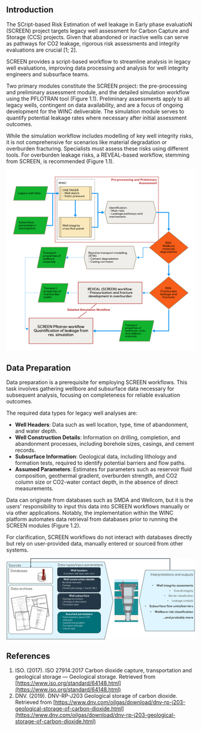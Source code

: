 ## Introduction

The SCript-based Risk Estimation of well leakage in Early phase evaluatioN (SCREEN) project targets legacy well assessment for Carbon Capture and Storage (CCS) projects. Given that abandoned or inactive wells can serve as pathways for CO2 leakage, rigorous risk assessments and integrity evaluations are crucial [1; 2].

SCREEN provides a script-based workflow to streamline analysis in legacy well evaluations, improving data processing and analysis for well integrity engineers and subsurface teams.

Two primary modules constitute the SCREEN project: the pre-processing and preliminary assessment module, and the detailed simulation workflow using the PFLOTRAN tool (Figure 1.1). Preliminary assessments apply to all legacy wells, contingent on data availability, and are a focus of ongoing development for the WINC deliverable. The simulation module serves to quantify potential leakage rates where necessary after initial assessment outcomes.

While the simulation workflow includes modelling of key well integrity risks, it is not comprehensive for scenarios like material degradation or overburden fracturing. Specialists must assess these risks using different tools. For overburden leakage risks, a REVEAL-based workflow, stemming from SCREEN, is recommended (Figure 1.1).

![Figure 1.1 - Schematic workflow for assessment of legacy wells, highlighting where the SCREEN deliverables (marked in red) fit and when should be used.](imgs/screen_workflow.png)

## Data Preparation

Data preparation is a prerequisite for employing SCREEN workflows. This task involves gathering wellbore and subsurface data necessary for subsequent analysis, focusing on completeness for reliable evaluation outcomes.

The required data types for legacy well analyses are:

- **Well Headers**: Data such as well location, type, time of abandonment, and water depth.
- **Well Construction Details**: Information on drilling, completion, and abandonment processes, including borehole sizes, casings, and cement records.
- **Subsurface Information**: Geological data, including lithology and formation tests, required to identify potential barriers and flow paths.
- **Assumed Parameters**: Estimates for parameters such as reservoir fluid composition, geothermal gradient, overburden strength, and CO2 column size or CO2-water contact depth, in the absence of direct measurements.

Data can originate from databases such as SMDA and Wellcom, but it is the users' responsibility to input this data into SCREEN workflows manually or via other applications. Notably, the implementation within the WINC platform automates data retrieval from databases prior to running the SCREEN modules (Figure 1.2).

For clarification, SCREEN workflows do not interact with databases directly but rely on user-provided data, manually entered or sourced from other systems.

![Figure 1.2 - Schematic flow chart of the data types needed for a legacy well evaluation](imgs/SCREEN_DataFlow.png)

## References

1. ISO. (2017). ISO 27914:2017 Carbon dioxide capture, transportation and geological storage — Geological storage. Retrieved from [https://www.iso.org/standard/64148.html](https://www.iso.org/standard/64148.html)
2. DNV. (2019). DNV-RP-J203 Geological storage of carbon dioxide. Retrieved from [https://www.dnv.com/oilgas/download/dnv-rp-j203-geological-storage-of-carbon-dioxide.html](https://www.dnv.com/oilgas/download/dnv-rp-j203-geological-storage-of-carbon-dioxide.html)
